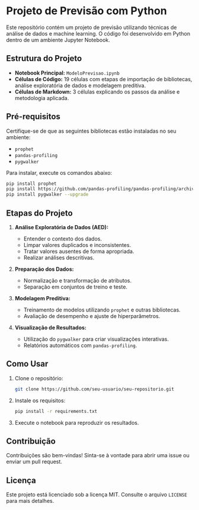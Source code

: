 
# Projeto de Previsão com Python

Este repositório contém um projeto de previsão utilizando técnicas de análise de dados e machine learning. O código foi desenvolvido em Python dentro de um ambiente Jupyter Notebook.

## Estrutura do Projeto

- **Notebook Principal:** `ModeloPrevisao.ipynb`
- **Células de Código:** 19 células com etapas de importação de bibliotecas, análise exploratória de dados e modelagem preditiva.
- **Células de Markdown:** 3 células explicando os passos da análise e metodologia aplicada.

## Pré-requisitos

Certifique-se de que as seguintes bibliotecas estão instaladas no seu ambiente:
- `prophet`
- `pandas-profiling`
- `pygwalker`

Para instalar, execute os comandos abaixo:

```bash
pip install prophet
pip install https://github.com/pandas-profiling/pandas-profiling/archive/master.zip
pip install pygwalker --upgrade
```

## Etapas do Projeto

1. **Análise Exploratória de Dados (AED):**
   - Entender o contexto dos dados.
   - Limpar valores duplicados e inconsistentes.
   - Tratar valores ausentes de forma apropriada.
   - Realizar análises descritivas.

2. **Preparação dos Dados:**
   - Normalização e transformação de atributos.
   - Separação em conjuntos de treino e teste.

3. **Modelagem Preditiva:**
   - Treinamento de modelos utilizando `prophet` e outras bibliotecas.
   - Avaliação de desempenho e ajuste de hiperparâmetros.

4. **Visualização de Resultados:**
   - Utilização do `pygwalker` para criar visualizações interativas.
   - Relatórios automáticos com `pandas-profiling`.

## Como Usar

1. Clone o repositório:
   ```bash
   git clone https://github.com/seu-usuario/seu-repositorio.git
   ```
2. Instale os requisitos:
   ```bash
   pip install -r requirements.txt
   ```
3. Execute o notebook para reproduzir os resultados.

## Contribuição

Contribuições são bem-vindas! Sinta-se à vontade para abrir uma issue ou enviar um pull request.

## Licença

Este projeto está licenciado sob a licença MIT. Consulte o arquivo `LICENSE` para mais detalhes.
